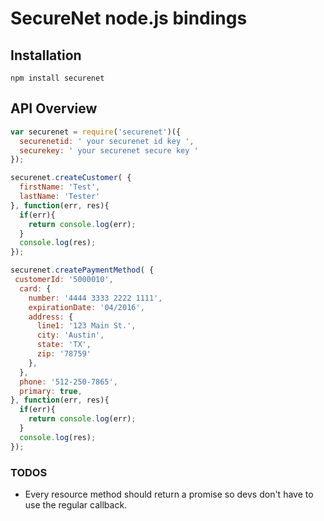 # SecureNet node.js bindings 

## Installation

`npm install securenet`


## API Overview

```js
var securenet = require('securenet')({
  securenetid: ' your securenet id key ',
  securekey: ' your securenet secure key '
});
```

```js
securenet.createCustomer( {
  firstName: 'Test',
  lastName: 'Tester'
}, function(err, res){
  if(err){
    return console.log(err);
  }
  console.log(res);
});

securenet.createPaymentMethod( {
 customerId: '5000010',
  card: {
    number: '4444 3333 2222 1111',
    expirationDate: '04/2016',
    address: {
      line1: '123 Main St.',
      city: 'Austin',
      state: 'TX',
      zip: '78759'
    },
  },
  phone: '512-250-7865',
  primary: true,
}, function(err, res){
  if(err){
    return console.log(err);
  }
  console.log(res);
});

```


### TODOS
* Every resource method should return a promise so devs don't have to use the regular callback.

